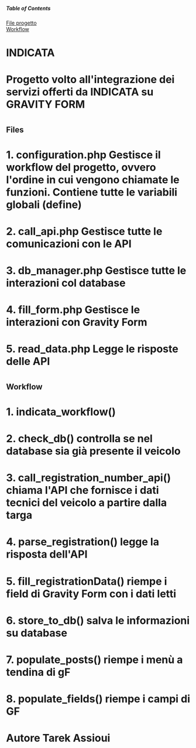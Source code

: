 ##### Table of Contents  
[File progetto](#Files)  
[Workflow](#Workflow)      
<a name="headers"/>



# INDICATA
# Progetto volto all'integrazione dei servizi offerti da INDICATA su GRAVITY FORM
#

## Files
#   1. configuration.php Gestisce il workflow del progetto, ovvero l'ordine in cui vengono chiamate le funzioni. Contiene tutte le variabili globali (define)
#   2. call_api.php Gestisce tutte le comunicazioni con le API
#   3. db_manager.php Gestisce tutte le interazioni col database
#   4. fill_form.php Gestisce le interazioni con Gravity Form
#   5. read_data.php Legge le risposte delle API   
#
#

## Workflow
#   1. indicata_workflow()
#   2. check_db() controlla se nel database sia già presente il veicolo
#   3. call_registration_number_api() chiama l'API che fornisce i dati tecnici del veicolo a partire dalla targa
#   4. parse_registration() legge la risposta dell'API
#   5. fill_registrationData() riempe i field di Gravity Form con i dati letti
#   6. store_to_db() salva le informazioni su database
#   7. populate_posts() riempe i menù a tendina di gF
#   8. populate_fields() riempe i campi  di GF
#
# 
# Autore Tarek Assioui
#

